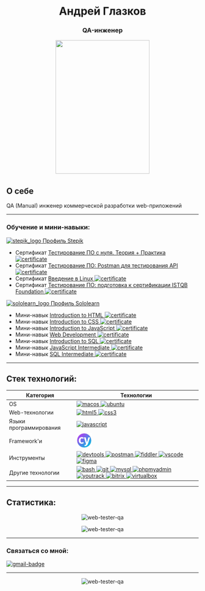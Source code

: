<h1 align="center">Андрей Глазков</h1>

<h3 align="center">QA-инженер</h3>

<div align="center">
  <img src="https://blog.zohowebstatic.com/sites/zblogs/images/cliq/new-converted-2019-08.gif" width="70%" height="350"/>
</div>

<h2 align="left">О себе</h2>

<p>QA (Manual) инженер коммерческой разработки web-приложений</p>

---

<h3 align="left">Обучение и мини-навыки:</h3>

<a href="https://stepik.org/users/849610946/profile?auth=login" target="_blank" rel="noreferrer">
  <img src="https://cdn.stepik.net/static/classic/ico/favicon_152.png?1748261922" alt="stepik_logo" width="15" height="15"/> Профиль Stepik
</a>
<ul>
  <li>Сертификат <a href="https://stepik.org/cert/2452737" target="_blank" rel="noreferrer">
  Тестирование ПО с нуля. Теория + Практика
  <img src="https://cdn-icons-png.flaticon.com/512/7238/7238706.png" alt="certificate" width="15" height="15"/>
  </a>
  </li>
  <li>Сертификат <a href="https://stepik.org/cert/2459883" target="_blank" rel="noreferrer">
  Тестирование ПО: Postman для тестирования API
  <img src="https://cdn-icons-png.flaticon.com/512/7238/7238706.png" alt="certificate" width="15" height="15"/>
  </a>
  </li>
  <li>Сертификат <a href="https://stepik.org/cert/2686810" target="_blank" rel="noreferrer">
  Введение в Linux
  <img src="https://cdn-icons-png.flaticon.com/512/7238/7238706.png" alt="certificate" width="15" height="15"/>
  </a>
  </li>
  <li>Сертификат <a href="https://stepik.org/cert/2815211" target="_blank" rel="noreferrer">
  Тестирование ПО: подготовка к сертификации ISTQB Foundation
  <img src="https://cdn-icons-png.flaticon.com/512/7238/7238706.png" alt="certificate" width="15" height="15"/>
  </a>
  </li>
</ul>

<a href="https://www.sololearn.com/ru/profile/30331923" target="_blank" rel="noreferrer">
  <img src="https://www.sololearn.com/Images/favicon.ico" alt="sololearn_logo" width="15" height="15"/> Профиль Sololearn
</a>
<ul>
  <li>Мини-навык <a href="https://www.sololearn.com/certificates/CC-HPQGKLBL" target="_blank" rel="noreferrer">
  Introduction to HTML
  <img src="https://cdn-icons-png.flaticon.com/512/7238/7238706.png" alt="certificate" width="15" height="15"/>
  </a>
  </li>
  <li>Мини-навык <a href="https://www.sololearn.com/certificates/CC-UUUAHJZ9" target="_blank" rel="noreferrer">
  Introduction to CSS
  <img src="https://cdn-icons-png.flaticon.com/512/7238/7238706.png" alt="certificate" width="15" height="15"/>
  </a>
  </li>
  <li>Мини-навык <a href="https://www.sololearn.com/certificates/CC-SQ5HSX11" target="_blank" rel="noreferrer">
  Introduction to JavaScript
  <img src="https://cdn-icons-png.flaticon.com/512/7238/7238706.png" alt="certificate" width="15" height="15"/>
  </a>
  </li>
  <li>Мини-навык <a href="https://www.sololearn.com/certificates/CC-A1KWEM5C" target="_blank" rel="noreferrer">
  Web Development
  <img src="https://cdn-icons-png.flaticon.com/512/7238/7238706.png" alt="certificate" width="15" height="15"/>
  </a>
  </li>
  <li>Мини-навык <a href="https://www.sololearn.com/certificates/CC-PPK4RPS5" target="_blank" rel="noreferrer">
  Introduction to SQL
  <img src="https://cdn-icons-png.flaticon.com/512/7238/7238706.png" alt="certificate" width="15" height="15"/>
  </a>
  </li>
  <li>Мини-навык <a href="https://www.sololearn.com/certificates/CC-I3ZYMMFN" target="_blank" rel="noreferrer">
  JavaScript Intermediate
  <img src="https://cdn-icons-png.flaticon.com/512/7238/7238706.png" alt="certificate" width="15" height="15"/>
  </a>
  </li>
  <li>Мини-навык <a href="https://www.sololearn.com/certificates/CC-IT4HCHM8" target="_blank" rel="noreferrer">
  SQL Intermediate
  <img src="https://cdn-icons-png.flaticon.com/512/7238/7238706.png" alt="certificate" width="15" height="15"/>
  </a>
  </li>
</ul>

---

<h2 align="left">Стек технологий:</h2>

<div class="skills-table">
<table align="center">
  <thead>
    <tr>
      <th>Категория</th>
      <th>Технологии</th>
    </tr>
  </thead>
  <tbody>
    <tr>
      <td>OS</td>
      <td>
        <a href="https://www.apple.com/" target="_blank" rel="noreferrer">
          <img src="https://devicon-website.vercel.app/api/apple/original.svg?color=%23EEEEEE" alt="macos" width="40" height="40"/>
        </a>
        <a href="https://ubuntu.com/" target="_blank" rel="noreferrer">
          <img src="https://devicon-website.vercel.app/api/ubuntu/plain.svg" alt="ubuntu" width="40" height="40"/>
        </a>
      </td>
    </tr>
    <tr>
      <td>Web-технологии</td>
      <td>
        <a href="https://www.w3.org/html/" target="_blank" rel="noreferrer">
          <img src="https://devicon-website.vercel.app/api/html5/original-wordmark.svg" alt="html5" width="40" height="40"/>
        </a>
        <a href="https://www.w3schools.com/css/" target="_blank" rel="noreferrer">
          <img src="https://devicon-website.vercel.app/api/css3/original-wordmark.svg" alt="css3" width="40" height="40"/>
        </a>
      </td>
    </tr>
    <tr>
      <td>Языки программирования</td>
      <td>
        <a href="https://developer.mozilla.org/en-US/docs/Web/JavaScript" target="_blank" rel="noreferrer">
          <img src="https://devicon-website.vercel.app/api/javascript/original.svg"" alt="javascript" width="40" height="40"/>
        </a>
      </td>
    </tr>
    <tr>
      <td>Framework'и</td>
      <td>
        <a href="https://www.cypress.io" target="_blank" rel="noreferrer">
          <img src="https://raw.githubusercontent.com/ijsto/cypress-snippets/master/images/logo.png" alt="cypress" width="40" height="40"/>
        </a>
      </td>
    </tr>
    <tr>
      <td>Инструменты</td>
      <td>
        <a href="https://developer.chrome.com/docs/devtools?hl=ru" target="_blank" rel="noreferrer">
          <img src="https://static-00.iconduck.com/assets.00/chrome-devtools-icon-512x512-8iaxdppx.png" alt="devtools" width="40" height="40"/>
        </a>
        <a href="https://postman.com" target="_blank" rel="noreferrer">
          <img src="https://www.vectorlogo.zone/logos/getpostman/getpostman-icon.svg" alt="postman" width="40" height="40"/>
        </a>
        <a href="https://www.telerik.com/fiddler" target="_blank" rel="noreferrer">
          <img src="https://static-00.iconduck.com/assets.00/fiddler-icon-512x512-rxak528l.png" alt="fiddler" width="40" height="40"/>
        </a>
        <a href="https://code.visualstudio.com/" target="_blank" rel="noreferrer">
          <img src="https://devicon-website.vercel.app/api/vscode/original.svg" alt="vscode" width="40" height="40"/>
        </a>
        <a href="https://www.figma.com/" target="_blank" rel="noreferrer">
          <img src="https://devicon-website.vercel.app/api/figma/original.svg" alt="figma" width="40" height="40"/>
        </a>
      </td>
    </tr>
    <tr>
      <td>Другие технологии</td>
      <td>
        <a href="https://www.gnu.org/software/bash/" target="_blank" rel="noreferrer">
          <img src="https://devicon-website.vercel.app/api/bash/original.svg" alt="bash" width="40" height="40"/>
        </a>
        <a href="https://git-scm.com/" target="_blank" rel="noreferrer">
          <img src="https://devicon-website.vercel.app/api/git/original.svg" alt="git" width="40" height="40"/>
        </a>
        <a href="https://www.mysql.com/" target="_blank" rel="noreferrer">
          <img src="https://devicon-website.vercel.app/api/mysql/original-wordmark.svg" alt="mysql" width="40" height="40"/>
        </a>
        <a href="https://www.phpmyadmin.net/" target="_blank" rel="noreferrer">
          <img src="https://static.cdnlogo.com/logos/p/61/phpmyadmin.png" alt="phpmyadmin" width="40" height="40"/>
        </a>
        <a href="https://www.jetbrains.com/ru-ru/youtrack/" target="_blank" rel="noreferrer">
          <img src="https://images.icon-icons.com/1381/PNG/512/youtrack_94894.png" alt="youtrack" width="40" height="40"/>
        </a>
        <a href="https://www.1c-bitrix.ru/" target="_blank" rel="noreferrer">
          <img src="https://cdn.worldvectorlogo.com/logos/bitrix.svg" alt="bitrix" width="40" height="40"/>
        </a>
        <a href="https://www.virtualbox.org/" target="_blank" rel="noreferrer">
          <img src="https://www.virtualbox.org/favicon.ico" alt="virtualbox" width="40" height="40"/>
        </a>
      </td>
    </tr>
  </tbody>
</table>
</div>

---

<h2 align="left">Статистика:</h2>

<div align="center"><p><img src="https://github-readme-streak-stats.herokuapp.com/?user=web-tester-qa&locale=ru" alt="web-tester-qa" width="70%"/></p></div>
<div align="center"><p><img src="https://github-readme-stats.vercel.app/api?username=web-tester-qa&show_icons=true&locale=ru" alt="web-tester-qa" width="70%"/></p></div>

<!-- <p align="center"> <a href="https://github.com/ryo-ma/github-profile-trophy"><img src="https://github-profile-trophy.vercel.app/?username=web-tester-qa" alt="web-tester-qa" /></a></p> -->

---

<h3 align="left">Связаться со мной:</h3>
<p align="left">
<div id="badges" align="left">
  <a href="" target="_blank" rel="noreferrer"> <img src="https://img.shields.io/badge/GMail-red?style=for-the-badge&logo=gmail&logoColor=white" alt="gmail-badge"/> </a>
</div>
</p>

---

<p align="center"> <img src="https://komarev.com/ghpvc/?username=web-tester-qa&label=Profile%20views&color=0e75b6&style=flat" alt="web-tester-qa" /> </p>
